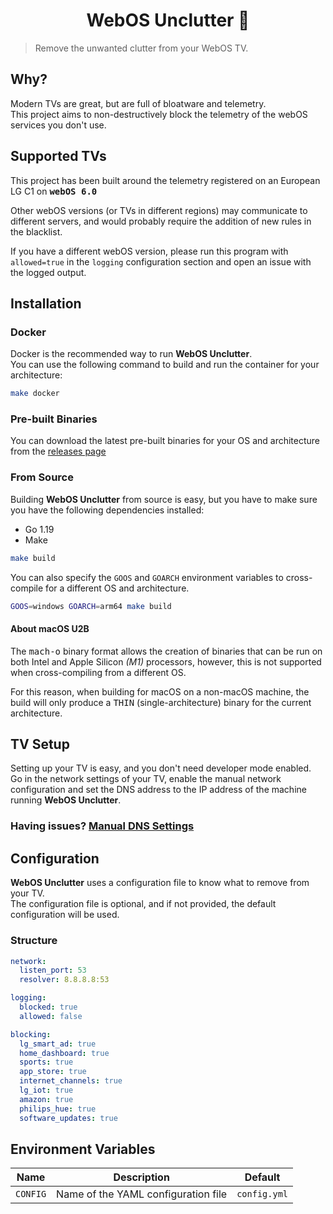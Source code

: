 <h1 align="center">WebOS Unclutter 🧼</h1>

> Remove the unwanted clutter from your WebOS TV.

## Why?

Modern TVs are great, but are full of bloatware and telemetry.<br>
This project aims to non-destructively block the telemetry of the webOS services you don't use.

## Supported TVs

This project has been built around the telemetry registered on an European LG C1 on <kbd><b>webOS 6.0</b></kbd>

Other webOS versions (or TVs in different regions) may communicate to different servers, and would probably require the addition of new rules in the blacklist.

If you have a different webOS version, please run this program with `allowed=true` in the `logging` configuration section and open an issue with the logged output.

## Installation

### Docker

Docker is the recommended way to run <b>WebOS Unclutter</b>.<br>
You can use the following command to build and run the container for your architecture:

```bash
make docker
```

### Pre-built Binaries

You can download the latest pre-built binaries for your OS and architecture from the [releases page](https://github.com/sonodima/webos-unclutter/releases)

### From Source

Building <b>WebOS Unclutter</b> from source is easy, but you have to make sure you have the following dependencies installed:

- Go 1.19
- Make

```bash
make build
```

You can also specify the `GOOS` and `GOARCH` environment variables to cross-compile for a different OS and architecture.

```bash
GOOS=windows GOARCH=arm64 make build
```

#### About macOS U2B

The <kbd>mach-o</kbd> binary format allows the creation of binaries that can be run on both Intel and Apple Silicon _(M1)_ processors, however, this is not supported when cross-compiling from a different OS.

For this reason, when building for macOS on a non-macOS machine, the build will only produce a <kbd>THIN</kbd> (single-architecture) binary for the current architecture.

## TV Setup

Setting up your TV is easy, and you don't need developer mode enabled.<br>
Go in the network settings of your TV, enable the manual network configuration and set the DNS address to the IP address of the machine running <b>WebOS Unclutter</b>.

### Having issues? [Manual DNS Settings](https://www.lg.com/us/support/help-library/manual-dns-settings-webos-CT10000020-20150576570174)

## Configuration

<b>WebOS Unclutter</b> uses a configuration file to know what to remove from your TV.<br>
The configuration file is optional, and if not provided, the default configuration will be used.<br>

### Structure

```yaml
network:
  listen_port: 53
  resolver: 8.8.8.8:53

logging:
  blocked: true
  allowed: false

blocking:
  lg_smart_ad: true
  home_dashboard: true
  sports: true
  app_store: true
  internet_channels: true
  lg_iot: true
  amazon: true
  philips_hue: true
  software_updates: true
```

## Environment Variables

| Name     | Description                         | Default      |
| -------- | ----------------------------------- | ------------ |
| `CONFIG` | Name of the YAML configuration file | `config.yml` |
